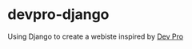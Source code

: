# devpro-django
Using Django to create a webiste inspired by [Dev Pro](https://plataforma.dev.pro.br/)
